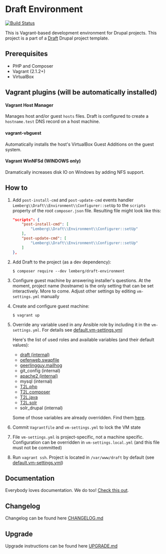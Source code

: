 # Draft Environment

[![Build Status](https://travis-ci.org/lemberg/draft-environment.svg?branch=3.x.x)](https://travis-ci.org/lemberg/draft-environment)

This is Vagrant-based development environment for Drupal projects. This project is a part of a [Draft](https://github.com/lemberg/draft-template) Drupal project template.

## Prerequisites

- PHP and Composer
- Vagrant (2.1.2+)
- VirtualBox

## Vagrant plugins (will be automatically installed)

#### Vagrant Host Manager

Manages host and/or guest `hosts` files. Draft is configured to create a `hostname.test` DNS record on a host machine.

#### vagrant-vbguest

Automatically installs the host's VirtualBox Guest Additions on the guest system.

#### Vagrant WinNFSd (WINDOWS only)

Dramatically increases disk IO on Windows by adding NFS support.

## How to

1. Add `post-install-cmd` and `post-update-cmd` events handler `Lemberg\\Draft\\Environment\\Configurer::setUp` to the `scripts` property of the root `composer.json` file. Resulting file might look like this:

    ```json
    "scripts": {
        "post-install-cmd": [
            "Lemberg\\Draft\\Environment\\Configurer::setUp"
        ],
        "post-update-cmd": [
            "Lemberg\\Draft\\Environment\\Configurer::setUp"
        ]
    },
    ```

1. Add Draft to the project (as a dev dependency):

    ```
    $ composer require --dev lemberg/draft-environment
    ```

1. Configure guest machine by answering installer's questions. At the moment, project name (hostname) is the only setting that can be set interactively. More to come. Adjust other settings by editing `vm-settings.yml` manually

1. Create and configure guest machine:

    ```
    $ vagrant up
    ```

1. Override any variable used in any Ansible role by including it in the `vm-settings.yml`. For details see [default.vm-settings.yml](/default.vm-settings.yml)

    Here's the list of used roles and available variables (and their default values):

    - [draft (internal)](/provisioning/playbooks/roles/draft/defaults/main.yml)
    - [oefenweb.swapfile](https://github.com/Oefenweb/ansible-swapfile/blob/v2.0.7/defaults/main.yml)
    - [geerlingguy.mailhog](https://github.com/geerlingguy/ansible-role-mailhog/blob/2.1.4/defaults/main.yml)
    - git_config (internal)
    - [apache2 (internal)](/provisioning/playbooks/roles/apache2/defaults/main.yml)
    - mysql (internal)
    - [T2L.php](https://github.com/T2L/ansible-role-php/blob/1.1.1/defaults/main.yml)
    - [T2L.composer](https://github.com/T2L/ansible-role-composer/blob/2.0.2/defaults/main.yml)
    - [T2L.java](https://github.com/T2L/ansible-role-java/blob/1.0.1/defaults/main.yml)
    - [T2L.solr](https://github.com/T2L/ansible-role-solr/blob/1.4.0/defaults/main.yml)
    - solr_drupal (internal)

    Some of those variables are already overridden. Find them [here](/provisioning/playbooks/vars).

1. Commit `Vagrantfile` and `vm-settings.yml` to lock the VM state

1. File `vm-settings.yml` is project-specific, not a machine specific. Configuration can be overridden in `vm-settings.local.yml` (and this file must not be committed)

1. Run `vagrant ssh`. Project is located in `/var/www/draft` by default (see [default.vm-settings.yml](/default.vm-settings.yml#L28))

## Documentation

Everybody loves documentation. We do too! [Check this out](/docs).

## Changelog

Changelog can be found here [CHANGELOG.md](/CHANGELOG.md)

## Upgrade

Upgrade instructions can be found here [UPGRADE.md](/UPGRADE.md)
